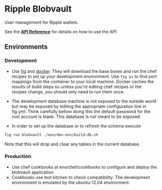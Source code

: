 # Ripple Blobvault

User management for Ripple wallets.

See the [__API Reference__](docs/api-reference.md) for details on how to use the
API.

## Environments

### Development

* Use [fig](http://orchardup.github.io/fig/) and [docker](https://www.docker.io/). They
  will download the base boxes and run the chef   recipes to set up your development
  environment. Use `fig ps` to find port mappings from the container to your local
  machine. Docker caches the results of build steps so unless you're editing chef
  recipes or the recipes change, you should only need to run them once.

* The development database machine is not exposed to the outside world but may be exposed
  by editing the appropriate configuration line in fig.yml. Think carefully before doing this
  the default password for the root account is blank. This database is *not* meant to be exposed.

* In order to set up the database or to refresh the schema execute
```bash
fig run blobvault ./env/dev-env/build-db.sh
```
Note that this will drop and clear any tables in the current database.

### Production

* Use chef cookbooks at env/chef/cookbooks to configure and deploy the blobvault application
* Cookbooks use test kitchen to check compatibility. The development environment is emulated by
  the ubuntu-12.04 environment.
